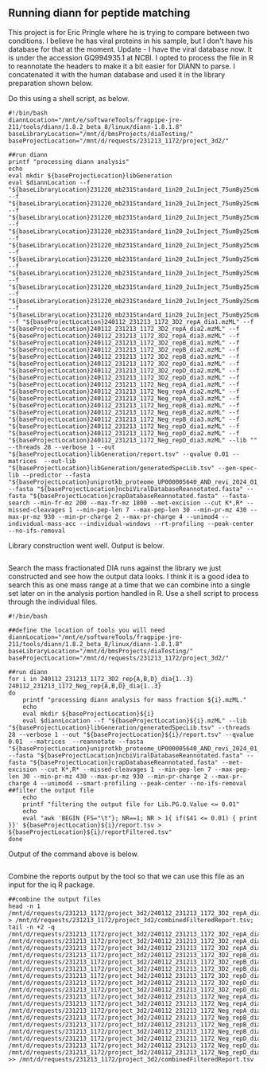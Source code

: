 ## Running diann for peptide matching

This project is for Eric Pringle where he is trying to compare between two conditions. I believe he has viral proteins in his sample, but I don't have his database for that at the moment. Update - I have the viral database now. It is under the accession GQ994935.1 at NCBI. I opted to process the file in R to reannotate the headers to make it a bit easier for DIANN to parse. I concatenated it with the human database and used it in the library preparation shown below.

Do this using a shell script, as below.

```shell
#!/bin/bash
diannLocation="/mnt/e/softwareTools/fragpipe-jre-211/tools/diann/1.8.2_beta_8/linux/diann-1.8.1.8"
baseLibraryLocation="/mnt/d/bmsProjects/diaTesting/"
baseProjectLocation="/mnt/d/requests/231213_1172/project_3d2/"

##run diann
printf "processing diann analysis"
echo
eval mkdir ${baseProjectLocation}libGeneration
eval $diannLocation --f "${baseLibraryLocation}231220_mb231Standard_1in20_2uLInject_75umBy25cmWith2umC18_gpf1.mzML" --f "${baseLibraryLocation}231220_mb231Standard_1in20_2uLInject_75umBy25cmWith2umC18_gpf2.mzML" --f "${baseLibraryLocation}231220_mb231Standard_1in20_2uLInject_75umBy25cmWith2umC18_gpf3.mzML" --f "${baseLibraryLocation}231220_mb231Standard_1in20_2uLInject_75umBy25cmWith2umC18_gpf4.mzML" --f "${baseLibraryLocation}231220_mb231Standard_1in20_2uLInject_75umBy25cmWith2umC18_gpf5.mzML" --f "${baseLibraryLocation}231220_mb231Standard_1in20_2uLInject_75umBy25cmWith2umC18_gpf6.mzML" --f "${baseLibraryLocation}231220_mb231Standard_1in20_2uLInject_75umBy25cmWith2umC18_gpf7.mzML" --f "${baseLibraryLocation}231220_mb231Standard_1in20_2uLInject_75umBy25cmWith2umC18_gpf8.mzML" --f "${baseLibraryLocation}231220_mb231Standard_1in20_2uLInject_75umBy25cmWith2umC18_gpf9.mzML" --f "${baseLibraryLocation}231220_mb231Standard_1in20_2uLInject_75umBy25cmWith2umC18_gpf10.mzML" --f "${baseProjectLocation}240112_231213_1172_3D2_repA_dia1.mzML" --f "${baseProjectLocation}240112_231213_1172_3D2_repA_dia2.mzML" --f "${baseProjectLocation}240112_231213_1172_3D2_repA_dia3.mzML" --f "${baseProjectLocation}240112_231213_1172_3D2_repB_dia1.mzML" --f "${baseProjectLocation}240112_231213_1172_3D2_repB_dia2.mzML" --f "${baseProjectLocation}240112_231213_1172_3D2_repB_dia3.mzML" --f "${baseProjectLocation}240112_231213_1172_3D2_repD_dia1.mzML" --f "${baseProjectLocation}240112_231213_1172_3D2_repD_dia2.mzML" --f "${baseProjectLocation}240112_231213_1172_3D2_repD_dia3.mzML" --f "${baseProjectLocation}240112_231213_1172_Neg_repA_dia1.mzML" --f "${baseProjectLocation}240112_231213_1172_Neg_repA_dia2.mzML" --f "${baseProjectLocation}240112_231213_1172_Neg_repA_dia3.mzML" --f "${baseProjectLocation}240112_231213_1172_Neg_repB_dia1.mzML" --f "${baseProjectLocation}240112_231213_1172_Neg_repB_dia2.mzML" --f "${baseProjectLocation}240112_231213_1172_Neg_repB_dia3.mzML" --f "${baseProjectLocation}240112_231213_1172_Neg_repD_dia1.mzML" --f "${baseProjectLocation}240112_231213_1172_Neg_repD_dia2.mzML" --f "${baseProjectLocation}240112_231213_1172_Neg_repD_dia3.mzML" --lib "" --threads 28 --verbose 1 --out "${baseProjectLocation}libGeneration/report.tsv" --qvalue 0.01 --matrices  --out-lib "${baseProjectLocation}libGeneration/generatedSpecLib.tsv" --gen-spec-lib --predictor --fasta "${baseProjectLocation}uniprotkb_proteome_UP000005640_AND_revi_2024_01_15.fasta" --fasta "${baseProjectLocation}ncbiViralDatabaseReannotated.fasta" --fasta "${baseProjectLocation}crapDatabaseReannotated.fasta" --fasta-search --min-fr-mz 200 --max-fr-mz 1800 --met-excision --cut K*,R* --missed-cleavages 1 --min-pep-len 7 --max-pep-len 30 --min-pr-mz 430 --max-pr-mz 930 --min-pr-charge 2 --max-pr-charge 4 --unimod4 --individual-mass-acc --individual-windows --rt-profiling --peak-center --no-ifs-removal
```

Library construction went well. Output is below.

```shell

```

Search the mass fractionated DIA runs against the library we just constructed and see how the output data looks. I think it is a good idea to search this as one mass range at a time that we can combine into a single set later on in the analysis portion handled in R. Use a shell script to process through the individual files.

```shell
#!/bin/bash

##define the location of tools you will need
diannLocation="/mnt/e/softwareTools/fragpipe-jre-211/tools/diann/1.8.2_beta_8/linux/diann-1.8.1.8"
baseLibraryLocation="/mnt/d/bmsProjects/diaTesting/"
baseProjectLocation="/mnt/d/requests/231213_1172/project_3d2/"

##run diann
for i in 240112_231213_1172_3D2_rep{A,B,D}_dia{1..3} 240112_231213_1172_Neg_rep{A,B,D}_dia{1..3}
do
    printf "processing diann analysis for mass fraction ${i}.mzML."
    echo
    eval mkdir ${baseProjectLocation}${i}
    eval $diannLocation --f "${baseProjectLocation}${i}.mzML" --lib "${baseProjectLocation}libGeneration/generatedSpecLib.tsv" --threads 28 --verbose 1 --out "${baseProjectLocation}${i}/report.tsv" --qvalue 0.01  --matrices  --reannotate --fasta "${baseProjectLocation}uniprotkb_proteome_UP000005640_AND_revi_2024_01_15.fasta" --fasta "${baseProjectLocation}ncbiViralDatabaseReannotated.fasta" --fasta "${baseProjectLocation}crapDatabaseReannotated.fasta" --met-excision --cut K*,R* --missed-cleavages 1 --min-pep-len 7 --max-pep-len 30 --min-pr-mz 430 --max-pr-mz 930 --min-pr-charge 2 --max-pr-charge 4 --unimod4 --smart-profiling --peak-center --no-ifs-removal
##filter the output file
    echo
    printf "filtering the output file for Lib.PG.Q.Value <= 0.01"
    echo
    eval "awk 'BEGIN {FS="\t"}; NR==1; NR > 1{ if($41 <= 0.01) { print }}' ${baseProjectLocation}${i}/report.tsv > ${baseProjectLocation}${i}/reportFiltered.tsv"
done
```

Output of the command above is below.

```shell

```

Combine the reports output by the tool so that we can use this file as an input for the iq R package. 

```shell
##combine the output files
head -n 1 /mnt/d/requests/231213_1172/project_3d2/240112_231213_1172_3D2_repA_dia1/report.tsv > /mnt/d/requests/231213_1172/project_3d2/combinedFilteredReport.tsv; tail -n +2 -q /mnt/d/requests/231213_1172/project_3d2/240112_231213_1172_3D2_repA_dia1/report.tsv /mnt/d/requests/231213_1172/project_3d2/240112_231213_1172_3D2_repA_dia2/report.tsv /mnt/d/requests/231213_1172/project_3d2/240112_231213_1172_3D2_repA_dia3/report.tsv /mnt/d/requests/231213_1172/project_3d2/240112_231213_1172_3D2_repB_dia1/report.tsv /mnt/d/requests/231213_1172/project_3d2/240112_231213_1172_3D2_repB_dia2/report.tsv /mnt/d/requests/231213_1172/project_3d2/240112_231213_1172_3D2_repB_dia3/report.tsv /mnt/d/requests/231213_1172/project_3d2/240112_231213_1172_3D2_repD_dia1/report.tsv /mnt/d/requests/231213_1172/project_3d2/240112_231213_1172_3D2_repD_dia2/report.tsv /mnt/d/requests/231213_1172/project_3d2/240112_231213_1172_3D2_repD_dia3/report.tsv /mnt/d/requests/231213_1172/project_3d2/240112_231213_1172_Neg_repA_dia1/report.tsv /mnt/d/requests/231213_1172/project_3d2/240112_231213_1172_Neg_repA_dia2/report.tsv /mnt/d/requests/231213_1172/project_3d2/240112_231213_1172_Neg_repA_dia3/report.tsv /mnt/d/requests/231213_1172/project_3d2/240112_231213_1172_Neg_repB_dia1/report.tsv /mnt/d/requests/231213_1172/project_3d2/240112_231213_1172_Neg_repB_dia2/report.tsv /mnt/d/requests/231213_1172/project_3d2/240112_231213_1172_Neg_repB_dia3/report.tsv /mnt/d/requests/231213_1172/project_3d2/240112_231213_1172_Neg_repD_dia1/report.tsv /mnt/d/requests/231213_1172/project_3d2/240112_231213_1172_Neg_repD_dia2/report.tsv /mnt/d/requests/231213_1172/project_3d2/240112_231213_1172_Neg_repD_dia3/report.tsv >> /mnt/d/requests/231213_1172/project_3d2/combinedFilteredReport.tsv

```
